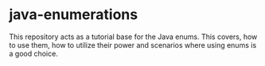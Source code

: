 # java-enumerations
This repository acts as a tutorial base for the Java enums. This covers, how to use them, how to utilize their power and scenarios where using enums is a good choice.
